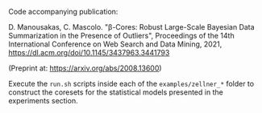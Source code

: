 Code accompanying publication:

D. Manousakas, C. Mascolo. "β-Cores: Robust Large-Scale Bayesian Data Summarization in the Presence of Outliers", Proceedings of the 14th International Conference on Web Search and Data Mining, 2021, 
https://dl.acm.org/doi/10.1145/3437963.3441793

(Preprint at:  https://arxiv.org/abs/2008.13600)

Execute the ```run.sh``` scripts inside each of the ```examples/zellner_*``` folder to construct the coresets for the statistical models presented in the experiments section. 
